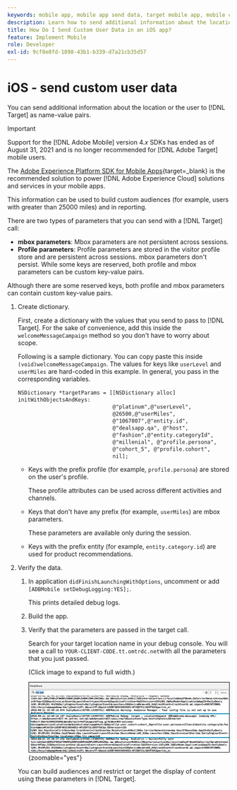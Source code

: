 ```yaml
---
keywords: mobile app, mobile app send data, target mobile app, mobile custom user data, mobile app custom data
description: Learn how to send additional information about the location or the user to [!DNL Adobe Target] as name-value pairs to help you build custom audiences.
title: How Do I Send Custom User Data in an iOS app?
feature: Implement Mobile
role: Developer
exl-id: 9cf8e8fd-1898-43b1-b339-d7a21cb35d57
---
```

# iOS - send custom user data

You can send additional information about the location or the user to [!DNL Target] as name-value pairs.

>[!IMPORTANT]
>
>Support for the [!DNL Adobe Mobile] version 4.*x* SDKs has ended as of August 31, 2021 and is no longer recommended for [!DNL Adobe Target] mobile users.
>
>The [Adobe Experience Platform SDK for Mobile Apps](https://developer.adobe.com/client-sdks/documentation/){target=_blank} is the recommended solution to power [!DNL Adobe Experience Cloud] solutions and services in your mobile apps.

This information can be used to build custom audiences (for example, users with greater than 25000 miles) and in reporting.

There are two types of parameters that you can send with a [!DNL Target] call:

* **mbox parameters**: Mbox parameters are not persistent across sessions. 
* **Profile parameters**: Profile parameters are stored in the visitor profile store and are persistent across sessions. mbox parameters don't persist. While some keys are reserved, both profile and mbox parameters can be custom key-value pairs.

Although there are some reserved keys, both profile and mbox parameters can contain custom key-value pairs. 

1. Create dictionary.

   First, create a dictionary with the values that you send to pass to [!DNL Target]. For the sake of convenience, add this inside the `welcomeMessageCampaign` method so you don't have to worry about scope.

   Following is a sample dictionary. You can copy paste this inside `(void)welcomeMessageCampaign`. The values for keys like `userLevel` and `userMiles` are hard-coded in this example. In general, you pass in the corresponding variables.

   ```
   NSDictionary *targetParams = [[NSDictionary alloc] initWithObjectsAndKeys: 
                                 @"platinum",@"userLevel", 
                                 @26500,@"userMiles", 
                                 @"1067007",@"entity.id", 
                                 @"dealsapp.qa", @"host", 
                                 @"fashion",@"entity.categoryId", 
                                 @"millenial", @"profile.persona", 
                                 @"cohort_5", @"profile.cohort", 
                                 nil];
   ```

   * Keys with the prefix profile (for example, `profile.persona`) are stored on the user's profile.

      These profile attributes can be used across different activities and channels. 

   * Keys that don't have any prefix (for example, `userMiles`) are mbox parameters.

      These parameters are available only during the session. 

   * Keys with the prefix entity (for example, `entity.category.id`) are used for product recommendations.

1. Verify the data.
   1. In application `didFinishLaunchingWithOptions`, uncomment or add `[ADBMobile setDebugLogging:YES];`.

      This prints detailed debug logs. 
   1. Build the app.
   1. Verify that the parameters are passed in the target call.

      Search for your target location name in your debug console. You will see a call to `YOUR-CLIENT-CODE.tt.omtrdc.net`with all the parameters that you just passed.

      (Click image to expand to full width.)

      ![Target location in the debug console](/help/dev/implement/mobile/assets/mobile-debug.png "Target location in the debug console"){zoomable="yes"}

   You can build audiences and restrict or target the display of content using these parameters in [!DNL Target].
